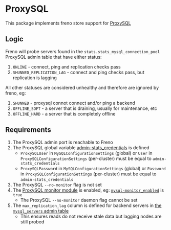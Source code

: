 # ProxySQL

This package implements freno store support for [ProxySQL](https://proxysql.com/)

## Logic

Freno will probe servers found in the `stats.stats_mysql_connection_pool` ProxySQL admin table that have either status:
1. `ONLINE` - connect, ping and replication checks pass
1. `SHUNNED_REPLICATION_LAG` - connect and ping checks pass, but replication is lagging

All other statuses are considered unhealthy and therefore are ignored by freno, eg:
1. `SHUNNED` - proxysql connot connect and/or ping a backend
1. `OFFLINE_SOFT` - a server that is draining, usually for maintenance, etc
1. `OFFLINE_HARD` - a server that is completely offline

## Requirements
1. The ProxySQL admin port is reachable to Freno
1. The ProxySQL global variable [admin-stats_credentials](https://github.com/sysown/proxysql/wiki/Global-variables#admin-stats_credentials) is defined
    - `ProxySQLUser` in `MySQLConfigurationSettings` (global) or `User` in `ProxySQLConfigurationSettings` (per-cluster) must be equal to `admin-stats_credentials`
    - `ProxySQLPassword` in `MySQLConfigurationSettings` (global) or `Password` in `ProxySQLConfigurationSettings` (per-cluster) must be equal to `admin-stats_credentials`
1. The ProxySQL `--no-monitor` flag is not set
1. The [ProxySQL monitor module](https://github.com/sysown/proxysql/wiki/Monitor-Module) is enabled, eg: [`mysql-monitor_enabled`](https://github.com/sysown/proxysql/wiki/Global-variables#mysql-monitor_enabled) is `true`
    - The ProxySQL `--no-monitor` daemon flag cannot be set
1. The `max_replication_lag` column is defined for backend servers in [the `mysql_servers` admin table](https://github.com/sysown/proxysql/wiki/Main-(runtime)#mysql_servers)
    - This ensures reads do not receive stale data but lagging nodes are still probed
